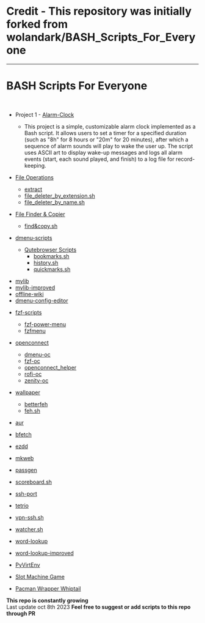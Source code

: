 # Credit - This repository was initially forked from wolandark/BASH_Scripts_For_Everyone
<hr> 

# BASH Scripts For Everyone
<br>

* Project 1 - [Alarm-Clock](https://github.com/DAMILARE1012/BASH-Scripts-Sample-Projects/tree/main/Project%201%20-%20Alarm-Clock)
  - This project is a simple, customizable alarm clock implemented as a Bash script. It allows users to set a timer for a specified duration (such as "8h" for 8 hours or "20m" for 20 minutes), after which a sequence of alarm sounds will play to wake the user up. The script uses ASCII art to display wake-up messages and logs all alarm events (start, each sound played, and finish) to a log file for record-keeping.
* [File Operations](https://github.com/wolandark/BASH_Scripts_For_Everyone/tree/main/FILE_OPERATIONS) 
	- [extract](https://github.com/wolandark/BASH_Scripts_For_Everyone/blob/main/FILE_OPERATIONS/extract)
	- [file_deleter_by_extension.sh](https://github.com/wolandark/BASH_Scripts_For_Everyone/blob/main/FILE_OPERATIONS/file_deleter_by_extension.sh)
	- [file_deleter_by_name.sh](https://github.com/wolandark/BASH_Scripts_For_Everyone/blob/main/FILE_OPERATIONS/file_deleter_by_name.sh)

* [File Finder & Copier](https://github.com/wolandark/BASH_Scripts_For_Everyone/tree/main/FILE_OPERATIONS/File_Finder%26Copier)
	- [find&copy.sh](https://github.com/wolandark/BASH_Scripts_For_Everyone/blob/main/FILE_OPERATIONS/File_Finder%26Copier/find%26copy.sh)
* [dmenu-scripts](https://github.com/wolandark/BASH_Scripts_For_Everyone/tree/main/dmenu-scripts)
   * [Qutebrowser Scripts](https://github.com/wolandark/BASH_Scripts_For_Everyone/tree/main/dmenu-scripts/Qutebrowser%20Scripts)
      - [bookmarks.sh](https://github.com/wolandark/BASH_Scripts_For_Everyone/blob/main/dmenu-scripts/Qutebrowser%20Scripts/bookmarks.sh)
      - [history.sh](https://github.com/wolandark/BASH_Scripts_For_Everyone/blob/main/dmenu-scripts/Qutebrowser%20Scripts/history.sh)
      - [quickmarks.sh](https://github.com/wolandark/BASH_Scripts_For_Everyone/blob/main/dmenu-scripts/Qutebrowser%20Scripts/quickmarks.sh)
- [mylib](https://github.com/wolandark/BASH_Scripts_For_Everyone/blob/main/dmenu-scripts/mylib)
- [mylib-improved](https://github.com/wolandark/BASH_Scripts_For_Everyone/blob/main/dmenu-scripts/mylib-improved)
- [offline-wiki](https://github.com/wolandark/BASH_Scripts_For_Everyone/blob/main/dmenu-scripts/offline-wiki)
- [dmenu-config-editor](https://github.com/wolandark/BASH_Scripts_For_Everyone/blob/main/dmenu-scripts/dmenu-config-editor)

* [fzf-scripts](https://github.com/wolandark/BASH_Scripts_For_Everyone/tree/main/fzf-scripts)
	- [fzf-power-menu](https://github.com/wolandark/BASH_Scripts_For_Everyone/blob/main/fzf-scripts/fzf-power-menu)
	- [fzfmenu](https://github.com/wolandark/BASH_Scripts_For_Everyone/blob/main/fzf-scripts/fzfmenu)
* [openconnect](https://github.com/wolandark/BASH_Scripts_For_Everyone/tree/main/openconnect)
	- [dmenu-oc](https://github.com/wolandark/BASH_Scripts_For_Everyone/blob/main/openconnect/dmenu-oc)
	- [fzf-oc](https://github.com/wolandark/BASH_Scripts_For_Everyone/blob/main/openconnect/fzf-oc)
	- [openconnect_helper](https://github.com/wolandark/BASH_Scripts_For_Everyone/blob/main/openconnect/openconnect_helper)
	- [rofi-oc](https://github.com/wolandark/BASH_Scripts_For_Everyone/blob/main/openconnect/rofi-oc)
	- [zenity-oc](https://github.com/wolandark/BASH_Scripts_For_Everyone/blob/main/openconnect/zenity-oc)
* [wallpaper](https://github.com/wolandark/BASH_Scripts_For_Everyone/tree/main/wallpaper)
	- [betterfeh](https://github.com/wolandark/BASH_Scripts_For_Everyone/blob/main/wallpaper/betterfeh)
	- [feh.sh](https://github.com/wolandark/BASH_Scripts_For_Everyone/blob/main/wallpaper/feh.sh)

* [aur](https://github.com/wolandark/BASH_Scripts_For_Everyone/blob/main/aur)
* [bfetch](https://github.com/wolandark/BASH_Scripts_For_Everyone/blob/main/bfetch.sh)
* [ezdd](https://github.com/wolandark/BASH_Scripts_For_Everyone/blob/main/ezdd)
* [mkweb](https://github.com/wolandark/BASH_Scripts_For_Everyone/blob/main/mkweb)
* [passgen](https://github.com/wolandark/BASH_Scripts_For_Everyone/blob/main/passgen)
* [scoreboard.sh](https://github.com/wolandark/BASH_Scripts_For_Everyone/blob/main/scoreboard.sh)
* [ssh-port](https://github.com/wolandark/BASH_Scripts_For_Everyone/blob/main/ssh-port)
* [tetrio](https://github.com/wolandark/BASH_Scripts_For_Everyone/blob/main/tetrio)
* [vpn-ssh.sh](https://github.com/wolandark/BASH_Scripts_For_Everyone/blob/main/vpn-ssh.sh)
* [watcher.sh](https://github.com/wolandark/BASH_Scripts_For_Everyone/blob/main/watcher.sh)
* [word-lookup](https://github.com/wolandark/BASH_Scripts_For_Everyone/blob/main/word-lookup)
* [word-lookup-improved](https://github.com/wolandark/BASH_Scripts_For_Everyone/blob/main/word-lookup-improved)
* [PyVirtEnv](https://github.com/wolandark/BASH_Scripts_For_Everyone/blob/main/PyVirtEnv)
* [Slot Machine Game](https://github.com/wolandark/BASH_Scripts_For_Everyone/blob/main/Slot-Machine)
* [Pacman Wrapper Whiptail](https://github.com/wolandark/BASH_Scripts_For_Everyone/blob/main/pacman-wrapper-whiptail.sh)

**This repo is constantly growing**<br>
Last update oct 8th 2023
 **Feel free to suggest or add scripts to this repo through PR**
